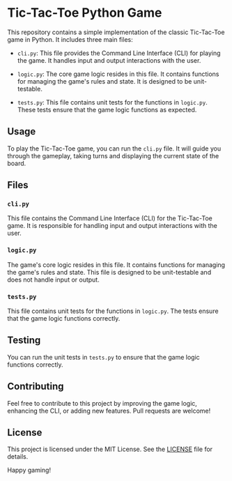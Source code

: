 # Tic-Tac-Toe Python Game

This repository contains a simple implementation of the classic Tic-Tac-Toe game in Python. It includes three main files:

- `cli.py`: This file provides the Command Line Interface (CLI) for playing the game. It handles input and output interactions with the user.

- `logic.py`: The core game logic resides in this file. It contains functions for managing the game's rules and state. It is designed to be unit-testable.

- `tests.py`: This file contains unit tests for the functions in `logic.py`. These tests ensure that the game logic functions as expected.

## Usage

To play the Tic-Tac-Toe game, you can run the `cli.py` file. It will guide you through the gameplay, taking turns and displaying the current state of the board.

## Files

### `cli.py`

This file contains the Command Line Interface (CLI) for the Tic-Tac-Toe game. It is responsible for handling input and output interactions with the user.

### `logic.py`

The game's core logic resides in this file. It contains functions for managing the game's rules and state. This file is designed to be unit-testable and does not handle input or output.

### `tests.py`

This file contains unit tests for the functions in `logic.py`. The tests ensure that the game logic functions correctly.

## Testing

You can run the unit tests in `tests.py` to ensure that the game logic functions correctly.

## Contributing

Feel free to contribute to this project by improving the game logic, enhancing the CLI, or adding new features. Pull requests are welcome!

## License

This project is licensed under the MIT License. See the [LICENSE](LICENSE) file for details.

Happy gaming!

